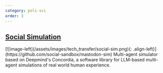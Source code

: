 ```yaml
---
category: poli-sci
order: 3
---
```


## [Social Simulation](https://github.com/social-sandbox/mastodon-sim)

<div class="clearfix" markdown="1">
[![image-left](/assets/images/tech_transfer/social-sim.png){: .align-left}](https://github.com/social-sandbox/mastodon-sim)
Multi-agent simulator based on Deepmind's Concordia, a software library for LLM-based multi-agent simulations of real world human experience.
</div>
